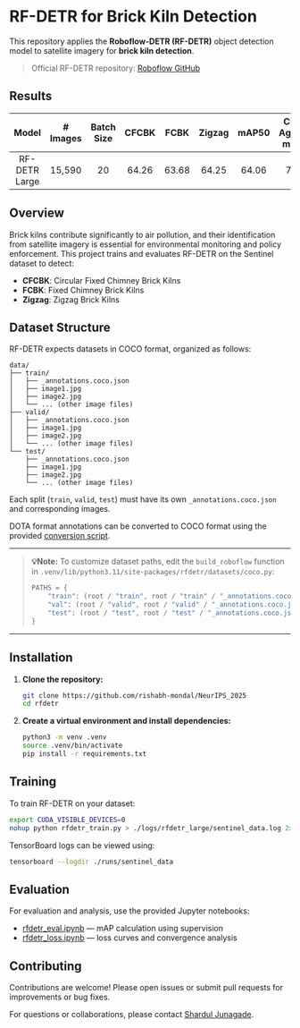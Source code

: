 
# RF-DETR for Brick Kiln Detection

This repository applies the **Roboflow-DETR (RF-DETR)** object detection model to satellite imagery for **brick kiln detection**.

> Official RF-DETR repository: [Roboflow GitHub](https://github.com/roboflow/rf-detr)

## Results
| Model | # Images | Batch Size | CFCBK | FCBK | Zigzag | mAP50 | Class-Agnostic mAP50 | Model | Logs |
|:-----:|:--------:|:----------:|:-----:|:----:|:------:|:-----:|:--------------------:|:----:|:----:|
| RF-DETR Large | 15,590 | 20 | 64.26 | 63.68 | 64.25 | 64.06 | 79.64 | [model]() | [log](./logs/rfdetr_large/sentinel_data.log) |



<!-- ## Table of Contents

- [Overview](#overview)
- [Dataset Structure](#dataset-structure)
- [Installation](#installation)
- [Training](#training)
- [Evaluation](#evaluation) -->

## Overview
Brick kilns contribute significantly to air pollution, and their identification from satellite imagery is essential for environmental monitoring and policy enforcement. This project trains and evaluates RF-DETR on the Sentinel dataset to detect:

- **CFCBK**: Circular Fixed Chimney Brick Kilns  
- **FCBK**: Fixed Chimney Brick Kilns  
- **Zigzag**: Zigzag Brick Kilns



## Dataset Structure

RF-DETR expects datasets in COCO format, organized as follows:

```
data/
├── train/
│   ├── _annotations.coco.json
│   ├── image1.jpg
│   ├── image2.jpg
│   └── ... (other image files)
├── valid/
│   ├── _annotations.coco.json
│   ├── image1.jpg
│   ├── image2.jpg
│   └── ... (other image files)
└── test/
    ├── _annotations.coco.json
    ├── image1.jpg
    ├── image2.jpg
    └── ... (other image files)
```

Each split (`train`, `valid`, `test`) must have its own `_annotations.coco.json` and corresponding images.

DOTA format annotations can be converted to COCO format using the provided [conversion script](./conversion/dota_to_coco.ipynb).

---

>**💡Note:** To customize dataset paths, edit the `build_roboflow` function in `.venv/lib/python3.11/site-packages/rfdetr/datasets/coco.py`:
> ```python
> PATHS = {
>     "train": (root / "train", root / "train" / "_annotations.coco.json"),
>     "val": (root / "valid", root / "valid" / "_annotations.coco.json"),
>     "test": (root / "test", root / "test" / "_annotations.coco.json"),
> }
> ```

---

## Installation

1. **Clone the repository:**
    ```bash
    git clone https://github.com/rishabh-mondal/NeurIPS_2025
    cd rfdetr
    ```
2. **Create a virtual environment and install dependencies:**
    ```bash
    python3 -m venv .venv
    source .venv/bin/activate
    pip install -r requirements.txt
    ```


## Training

To train RF-DETR on your dataset:
```bash
export CUDA_VISIBLE_DEVICES=0
nohup python rfdetr_train.py > ./logs/rfdetr_large/sentinel_data.log 2>&1 &
```

TensorBoard logs can be viewed using:
```bash
tensorboard --logdir ./runs/sentinel_data
```


## Evaluation

For evaluation and analysis, use the provided Jupyter notebooks:
- [rfdetr_eval.ipynb](./rfdetr_eval.ipynb) — mAP calculation using supervision
- [rfdetr_loss.ipynb](./rfdetr_loss.ipynb) — loss curves and convergence analysis



## Contributing

Contributions are welcome! Please open issues or submit pull requests for improvements or bug fixes.

For questions or collaborations, please contact [Shardul Junagade](mailto:shardul.junagade@iitgn.ac.in).